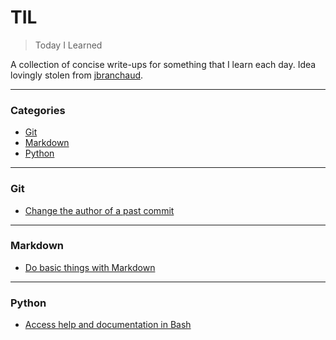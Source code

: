 # TIL

> Today I Learned

A collection of concise write-ups for something that I learn each day. Idea lovingly stolen from [jbranchaud](https://github.com/jbranchaud/til).

---

### Categories

* [Git](#git)
* [Markdown](#markdown)
* [Python](#python)

---

### Git

- [Change the author of a past commit](git/change_author_of_past_commit.md)

---

### Markdown

- [Do basic things with Markdown](markdown/basics.md)

---

### Python

- [Access help and documentation in Bash](python/help_and_documentation_in_bash.md)